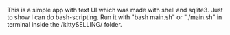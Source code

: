 This is a simple app with text UI which was made with shell and sqlite3.
Just to show I can do bash-scripting.
Run it with "bash main.sh" or "./main.sh" in terminal inside the /kittySELLING/ folder.
